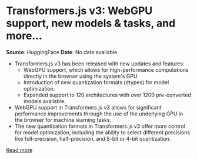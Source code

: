 # Transformers.js v3: WebGPU support, new models & tasks, and more…

**Source**: HuggingFace
**Date**: No date available

- Transformers.js v3 has been released with new updates and features:
    - WebGPU support, which allows for high-performance computations directly in the browser using the system's GPU.
    - Introduction of new quantization formats (dtypes) for model optimization.
    - Expanded support to 120 architectures with over 1200 pre-converted models available.
- WebGPU support in Transformers.js v3 allows for significant performance improvements through the use of the underlying GPU in the browser for machine learning tasks.
- The new quantization formats in Transformers.js v3 offer more control for model optimization, including the ability to select different precisions like full-precision, half-precision, and 8-bit or 4-bit quantization.

[Read more](https://huggingface.co/blog/transformersjs-v3)
